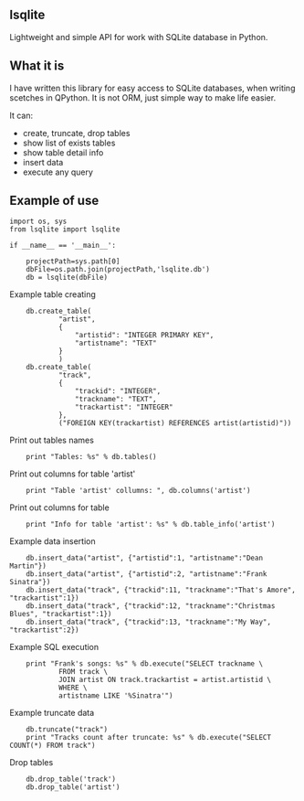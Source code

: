lsqlite
-------
Lightweight and simple API for work with SQLite database in Python.

What it is
----------

I have written this library for easy access to SQLite databases, when writing scetches in QPython. It is not ORM, just simple way to make life easier.

It can:

* create, truncate, drop tables
* show list of exists tables
* show table detail info
* insert data
* execute any query

Example of use
--------------

    import os, sys
    from lsqlite import lsqlite

    if __name__ == '__main__':

        projectPath=sys.path[0]
        dbFile=os.path.join(projectPath,'lsqlite.db')
        db = lsqlite(dbFile)

Example table creating

        db.create_table(
                "artist",
                {
                    "artistid": "INTEGER PRIMARY KEY",
                    "artistname": "TEXT"
                }
                )
        db.create_table(
                "track",
                {
                    "trackid": "INTEGER",
                    "trackname": "TEXT",
                    "trackartist": "INTEGER"
                },
                ("FOREIGN KEY(trackartist) REFERENCES artist(artistid)"))

Print out tables names
        
        print "Tables: %s" % db.tables()

Print out columns for table 'artist'
    
        print "Table 'artist' collumns: ", db.columns('artist')

Print out columns for table

        print "Info for table 'artist': %s" % db.table_info('artist')

Example data insertion

        db.insert_data("artist", {"artistid":1, "artistname":"Dean Martin"})
        db.insert_data("artist", {"artistid":2, "artistname":"Frank Sinatra"})
        db.insert_data("track", {"trackid":11, "trackname":"That's Amore", "trackartist":1})
        db.insert_data("track", {"trackid":12, "trackname":"Christmas Blues", "trackartist":1})
        db.insert_data("track", {"trackid":13, "trackname":"My Way", "trackartist":2})

Example SQL execution

        print "Frank's songs: %s" % db.execute("SELECT trackname \
                FROM track \
                JOIN artist ON track.trackartist = artist.artistid \
                WHERE \
                artistname LIKE '%Sinatra'")

Example truncate data

        db.truncate("track")
        print "Tracks count after truncate: %s" % db.execute("SELECT COUNT(*) FROM track")

Drop tables

        db.drop_table('track')
        db.drop_table('artist')
